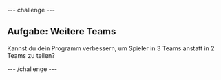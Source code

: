 \--- challenge \---

## Aufgabe: Weitere Teams

Kannst du dein Programm verbessern, um Spieler in 3 Teams anstatt in 2 Teams zu teilen?

\--- /challenge \---